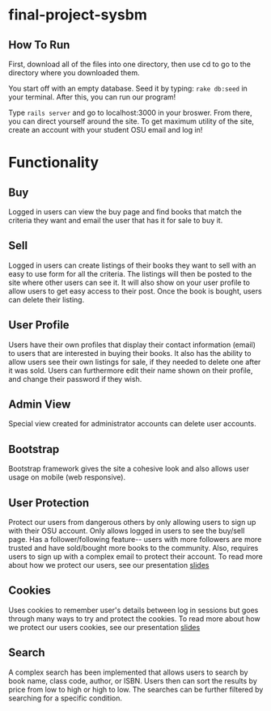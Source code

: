 # final-project-sysbm

## How To Run
First, download all of the files into one directory, then use cd to go to the directory where you downloaded them.

You start off with an empty database. Seed it by typing: ```rake db:seed``` in your terminal. After this, you can run our program!

Type ```rails server``` and go to localhost:3000 in your broswer. From there, you can direct yourself around the site. To get maximum utility of the site, create an account with your student OSU email and log in!

# Functionality

## Buy
Logged in users can view the buy page and find books that match the criteria they want and email the user that has it for sale to buy it.

## Sell
Logged in users can create listings of their books they want to sell with an easy to use form for all the criteria. The listings will then be posted to the site where other users can see it. It will also show on your user profile to allow users to get easy access to their post. Once the book is bought, users can delete their listing.

## User Profile
Users have their own profiles that display their contact information (email) to users that are interested in buying their books. It also has the ability to allow users see their own listings for sale, if they needed to delete one after it was sold. Users can furthermore edit their name shown on their profile, and change their password if they wish.

## Admin View
Special view created for administrator accounts can delete user accounts.

## Bootstrap
Bootstrap framework gives the site a cohesive look and also allows user usage on mobile (web responsive).

## User Protection
Protect our users from dangerous others by only allowing users to sign up with their OSU account. Only allows logged in users to see the buy/sell page. Has a follower/following feature-- users with more followers are more trusted and have sold/bought more books to the community. Also, requires users to sign up with a complex email to protect their account. To read more about how we protect our users, see our presentation [slides](https://docs.google.com/presentation/d/13SV4jbKFbYaTxbrMFARRzJaMyY737J0y3MBWxCVn0pg/edit?usp=sharing)

## Cookies
Uses cookies to remember user's details between log in sessions but goes through many ways to try and protect the cookies. To read more about how we protect our users cookies, see our presentation [slides](https://docs.google.com/presentation/d/13SV4jbKFbYaTxbrMFARRzJaMyY737J0y3MBWxCVn0pg/edit?usp=sharing)

## Search
A complex search has been implemented that allows users to search by book name, class code, author, or ISBN. Users then can sort the results by price from low to high or high to low. The searches can be further filtered by searching for a specific condition.

